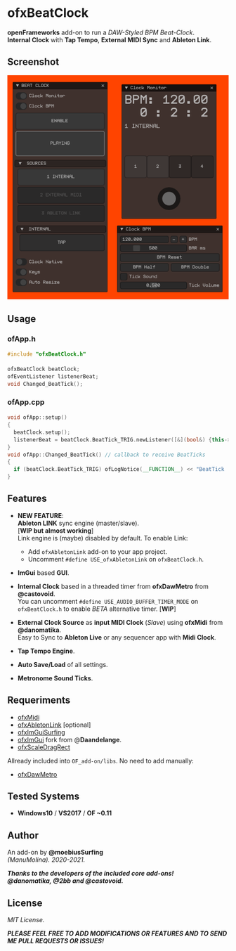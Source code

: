 # ofxBeatClock

**openFrameworks** add-on to run a *DAW-Styled BPM Beat-Clock*.  
**Internal Clock** with **Tap Tempo**, **External MIDI Sync** and **Ableton Link**.  

<!-- 
## Screencast

![gif](/readme_images/ofxBeatClock.gif?raw=true "gif") -->

## Screenshot

![image](/readme_images/Capture1.PNG?raw=true "image")

<!-- 1 - Internal Clock mode:  
![image](/readme_images/Capture1.PNG?raw=true "image")

2 - External MidiClock mode:  
![image](/readme_images/Capture2.PNG?raw=true "image")

3 - Ableton Link mode:  
![image](/readme_images/Capture3.PNG?raw=true "image") -->


## Usage

### ofApp.h
```cpp
#include "ofxBeatClock.h"

ofxBeatClock beatClock;
ofEventListener listenerBeat;
void Changed_BeatTick();
```

### ofApp.cpp
```cpp
void ofApp::setup()
{
  beatClock.setup();
  listenerBeat = beatClock.BeatTick_TRIG.newListener([&](bool&) {this->Changed_BeatTick(); });
}
void ofApp::Changed_BeatTick() // callback to receive BeatTicks
{
  if (beatClock.BeatTick_TRIG) ofLogNotice(__FUNCTION__) << "BeatTick ! #" << beatClock.Beat_current;
}
```

## Features

* **NEW FEATURE**:  
**Ableton LINK** sync engine (master/slave).  
  [**WIP but almost working**]  
  Link engine is (maybe) disabled by default. To enable Link:
  * Add ```ofxAbletonLink``` add-on to your app project. 
  * Uncomment ```#define USE_ofxAbletonLink``` on ```ofxBeatClock.h```.  

* **ImGui** based **GUI**.  
* **Internal Clock** based in a threaded timer from **ofxDawMetro** from **@castovoid**.  
You can uncomment `#define USE_AUDIO_BUFFER_TIMER_MODE` on `ofxBeatClock.h` to enable *BETA* alternative timer. [**WIP**]
* **External Clock Source** as **input MIDI Clock** (*Slave*) using **ofxMidi** from **@danomatika**.  
Easy to Sync to **Ableton Live** or any sequencer app with **Midi Clock**.
* **Tap Tempo Engine**.
* **Auto Save/Load** of all settings.
* **Metronome Sound Ticks**.

## Requeriments

* [ofxMidi](https://github.com/danomatika/ofxMidi)  
* [ofxAbletonLink](https://github.com/2bbb/ofxAbletonLink) [optional]  
* [ofxImGuiSurfing](https://github.com/moebiussurfing/ofxSurfingImGui)
* [ofxImGui](https://github.com/Daandelange/ofxImGui/) fork from @**Daandelange**.  
* [ofxScaleDragRect](https://github.com/moebiussurfing/ofxScaleDragRect)  

Allready included into ```OF_add-on/libs```. No need to add manually:  
* [ofxDawMetro](https://github.com/castovoid/ofxDawMetro)  

## Tested Systems
- **Windows10** / **VS2017** / **OF ~0.11**

## Author
An add-on by **@moebiusSurfing**  
*(ManuMolina). 2020-2021.*

**_Thanks to the developers of the included core add-ons!  
@danomatika, @2bb and @castovoid._**

## License
*MIT License.*

**_PLEASE FEEL FREE TO ADD MODIFICATIONS OR FEATURES AND TO SEND ME PULL REQUESTS OR ISSUES!_**
